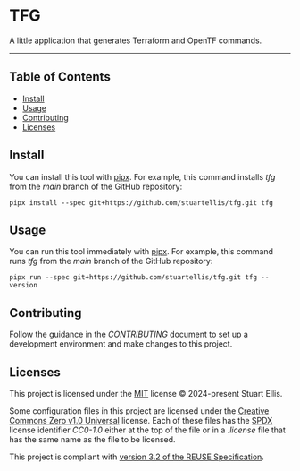 <!--
SPDX-FileCopyrightText: 2024-present Stuart Ellis <stuart@stuartellis.name>

SPDX-License-Identifier: MIT
-->

# TFG

A little application that generates Terraform and OpenTF commands.

-----

## Table of Contents

- [Install](#install)
- [Usage](#usage)
- [Contributing](#contributing)
- [Licenses](#licenses)

## Install

You can install this tool with [pipx](https://pypa.github.io/pipx/). For example, this command installs *tfg* from the *main* branch of the GitHub repository:

```shell
pipx install --spec git+https://github.com/stuartellis/tfg.git tfg
```

## Usage

You can run this tool immediately with [pipx](https://pypa.github.io/pipx/). For example, this command runs *tfg* from the *main* branch of the GitHub repository:

```shell
pipx run --spec git+https://github.com/stuartellis/tfg.git tfg --version
```

## Contributing

Follow the guidance in the *CONTRIBUTING* document to set up a development environment and make changes to this project.

## Licenses

This project is licensed under the [MIT](https://spdx.org/licenses/MIT.html) license © 2024-present Stuart Ellis.

Some configuration files in this project are licensed under the [Creative Commons Zero v1.0 Universal](https://creativecommons.org/publicdomain/zero/1.0/) license. Each of these files has the [SPDX](https://spdx.dev) license identifier *CC0-1.0* either at the top of the file or in a *.license* file that has the same name as the file to be licensed.

This project is compliant with [version 3.2 of the REUSE Specification](https://reuse.software/spec/).
